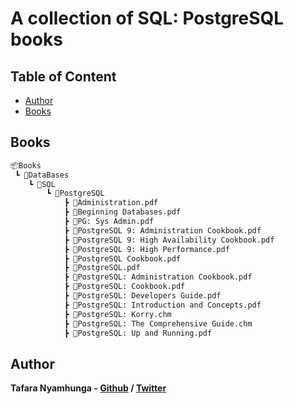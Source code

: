 # A collection of SQL: PostgreSQL books

## Table of Content

* [Author](#author)
* [Books](#books)

## Books

```bash
📦Books
 ┗ 📂DataBases
    ┗ 📂SQL
        ┗ 📂PostgreSQL
            ┣ 📜Administration.pdf
            ┣ 📜Beginning Databases.pdf
            ┣ 📜PG: Sys Admin.pdf
            ┣ 📜PostgreSQL 9: Administration Cookbook.pdf
            ┣ 📜PostgreSQL 9: High Availability Cookbook.pdf
            ┣ 📜PostgreSQL 9: High Performance.pdf
            ┣ 📜PostgreSQL Cookbook.pdf
            ┣ 📜PostgreSQL.pdf
            ┣ 📜PostgreSQL: Administration Cookbook.pdf
            ┣ 📜PostgreSQL: Cookbook.pdf
            ┣ 📜PostgreSQL: Developers Guide.pdf
            ┣ 📜PostgreSQL: Introduction and Concepts.pdf
            ┣ 📜PostgreSQL: Korry.chm
            ┣ 📜PostgreSQL: The Comprehensive Guide.chm
            ┣ 📜PostgreSQL: Up and Running.pdf
```

## Author

**Tafara Nyamhunga  - [Github](https://github.com/tafara-n) / [Twitter](https://twitter.com/tafaranyamhunga)**
